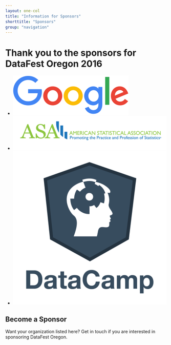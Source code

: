 ```yaml
---
layout: one-col
title: "Information for Sponsors"
shorttitle: "Sponsors"
group: "navigation"
---
```


# Thank you to the sponsors for DataFest Oregon 2016

<ul class = "list-inline sponsors">
  <li><img src = "/img/googlelogo_color_360x124dp.png" alt = "google"/></li>
  <li><img src = "/img/asa.png" alt = "American Statistical Association" /></li>
  <li><img src = "/img/datacamp.png" alt = "Datacamp" /></li>
</ul>

## Become a Sponsor
Want your organization listed here?  Get in touch if you are interested in sponsoring DataFest Oregon.